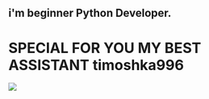 ## i'm beginner Python Developer.   <h1>SPECIAL FOR YOU MY BEST ASSISTANT timoshka996</h1>
<img src="https://readme-typing-svg.herokuapp.com?size=40&color=FF0000&width=1000&lines=Welcome+To+My+Github">

